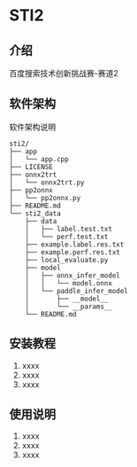 # STI2

## 介绍
百度搜索技术创新挑战赛-赛道2

## 软件架构
软件架构说明
```
sti2/
├── app
│   └── app.cpp
├── LICENSE
├── onnx2trt
│   └── onnx2trt.py
├── pp2onnx
│   └── pp2onnx.py
├── README.md
└── sti2_data
    ├── data
    │   ├── label.test.txt
    │   └── perf.test.txt
    ├── example.label.res.txt
    ├── example.perf.res.txt
    ├── local_evaluate.py
    ├── model
    │   ├── onnx_infer_model
    │   │   └── model.onnx
    │   └── paddle_infer_model
    │       ├── __model__
    │       └── __params__
    └── README.md
```


## 安装教程

1.  xxxx
2.  xxxx
3.  xxxx

## 使用说明

1.  xxxx
2.  xxxx
3.  xxxx
